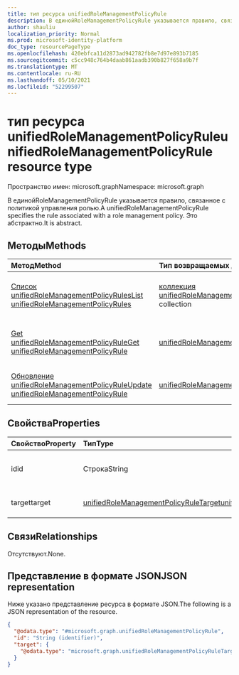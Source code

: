 ```yaml
---
title: тип ресурса unifiedRoleManagementPolicyRule
description: В единойRoleManagementPolicyRule указывается правило, связанное с политикой управления ролью. Это абстрактно.
author: shauliu
localization_priority: Normal
ms.prod: microsoft-identity-platform
doc_type: resourcePageType
ms.openlocfilehash: 420ebfca11d2873ad942782fb8e7d97e893b7185
ms.sourcegitcommit: c5cc948c764b4daab861aadb390b827f658a9b7f
ms.translationtype: MT
ms.contentlocale: ru-RU
ms.lasthandoff: 05/10/2021
ms.locfileid: "52299507"
---
```

# <a name="unifiedrolemanagementpolicyrule-resource-type"></a><span data-ttu-id="dd16a-104">тип ресурса unifiedRoleManagementPolicyRule</span><span class="sxs-lookup"><span data-stu-id="dd16a-104">unifiedRoleManagementPolicyRule resource type</span></span>

<span data-ttu-id="dd16a-105">Пространство имен: microsoft.graph</span><span class="sxs-lookup"><span data-stu-id="dd16a-105">Namespace: microsoft.graph</span></span>

<span data-ttu-id="dd16a-106">В единойRoleManagementPolicyRule указывается правило, связанное с политикой управления ролью.</span><span class="sxs-lookup"><span data-stu-id="dd16a-106">A unifiedRoleManagementPolicyRule specifies the rule associated with a role management policy.</span></span> <span data-ttu-id="dd16a-107">Это абстрактно.</span><span class="sxs-lookup"><span data-stu-id="dd16a-107">It is abstract.</span></span>

## <a name="methods"></a><span data-ttu-id="dd16a-108">Методы</span><span class="sxs-lookup"><span data-stu-id="dd16a-108">Methods</span></span>
|<span data-ttu-id="dd16a-109">Метод</span><span class="sxs-lookup"><span data-stu-id="dd16a-109">Method</span></span>|<span data-ttu-id="dd16a-110">Тип возвращаемых данных</span><span class="sxs-lookup"><span data-stu-id="dd16a-110">Return type</span></span>|<span data-ttu-id="dd16a-111">Описание</span><span class="sxs-lookup"><span data-stu-id="dd16a-111">Description</span></span>|
|:---|:---|:---|
|[<span data-ttu-id="dd16a-112">Список unifiedRoleManagementPolicyRules</span><span class="sxs-lookup"><span data-stu-id="dd16a-112">List unifiedRoleManagementPolicyRules</span></span>](../api/unifiedrolemanagementpolicyrule-list.md)|<span data-ttu-id="dd16a-113">[коллекция unifiedRoleManagementPolicyRule](../resources/unifiedrolemanagementpolicyrule.md)</span><span class="sxs-lookup"><span data-stu-id="dd16a-113">[unifiedRoleManagementPolicyRule](../resources/unifiedrolemanagementpolicyrule.md) collection</span></span>|<span data-ttu-id="dd16a-114">Получите список объектов [unifiedRoleManagementPolicyRule](../resources/unifiedrolemanagementpolicyrule.md) и их свойств.</span><span class="sxs-lookup"><span data-stu-id="dd16a-114">Get a list of the [unifiedRoleManagementPolicyRule](../resources/unifiedrolemanagementpolicyrule.md) objects and their properties.</span></span>|
|[<span data-ttu-id="dd16a-115">Get unifiedRoleManagementPolicyRule</span><span class="sxs-lookup"><span data-stu-id="dd16a-115">Get unifiedRoleManagementPolicyRule</span></span>](../api/unifiedrolemanagementpolicyrule-get.md)|[<span data-ttu-id="dd16a-116">unifiedRoleManagementPolicyRule</span><span class="sxs-lookup"><span data-stu-id="dd16a-116">unifiedRoleManagementPolicyRule</span></span>](../resources/unifiedrolemanagementpolicyrule.md)|<span data-ttu-id="dd16a-117">Ознакомьтесь с свойствами и отношениями объекта [unifiedRoleManagementPolicyRule.](../resources/unifiedrolemanagementpolicyrule.md)</span><span class="sxs-lookup"><span data-stu-id="dd16a-117">Read the properties and relationships of an [unifiedRoleManagementPolicyRule](../resources/unifiedrolemanagementpolicyrule.md) object.</span></span>|
|[<span data-ttu-id="dd16a-118">Обновление unifiedRoleManagementPolicyRule</span><span class="sxs-lookup"><span data-stu-id="dd16a-118">Update unifiedRoleManagementPolicyRule</span></span>](../api/unifiedrolemanagementpolicyrule-update.md)|[<span data-ttu-id="dd16a-119">unifiedRoleManagementPolicyRule</span><span class="sxs-lookup"><span data-stu-id="dd16a-119">unifiedRoleManagementPolicyRule</span></span>](../resources/unifiedrolemanagementpolicyrule.md)|<span data-ttu-id="dd16a-120">Обновление свойств единого [объектаRoleManagementPolicyRule.](../resources/unifiedrolemanagementpolicyrule.md)</span><span class="sxs-lookup"><span data-stu-id="dd16a-120">Update the properties of an [unifiedRoleManagementPolicyRule](../resources/unifiedrolemanagementpolicyrule.md) object.</span></span>|

## <a name="properties"></a><span data-ttu-id="dd16a-121">Свойства</span><span class="sxs-lookup"><span data-stu-id="dd16a-121">Properties</span></span>
|<span data-ttu-id="dd16a-122">Свойство</span><span class="sxs-lookup"><span data-stu-id="dd16a-122">Property</span></span>|<span data-ttu-id="dd16a-123">Тип</span><span class="sxs-lookup"><span data-stu-id="dd16a-123">Type</span></span>|<span data-ttu-id="dd16a-124">Описание</span><span class="sxs-lookup"><span data-stu-id="dd16a-124">Description</span></span>|
|:---|:---|:---|
|<span data-ttu-id="dd16a-125">id</span><span class="sxs-lookup"><span data-stu-id="dd16a-125">id</span></span>|<span data-ttu-id="dd16a-126">Строка</span><span class="sxs-lookup"><span data-stu-id="dd16a-126">String</span></span>|<span data-ttu-id="dd16a-127">Уникальный идентификатор для правила.</span><span class="sxs-lookup"><span data-stu-id="dd16a-127">Unique identifier for the rule.</span></span>|
|<span data-ttu-id="dd16a-128">target</span><span class="sxs-lookup"><span data-stu-id="dd16a-128">target</span></span>|[<span data-ttu-id="dd16a-129">unifiedRoleManagementPolicyRuleTarget</span><span class="sxs-lookup"><span data-stu-id="dd16a-129">unifiedRoleManagementPolicyRuleTarget</span></span>](../resources/unifiedrolemanagementpolicyruletarget.md)|<span data-ttu-id="dd16a-130">Цель правила политики.</span><span class="sxs-lookup"><span data-stu-id="dd16a-130">The target for the policy rule.</span></span>|

## <a name="relationships"></a><span data-ttu-id="dd16a-131">Связи</span><span class="sxs-lookup"><span data-stu-id="dd16a-131">Relationships</span></span>
<span data-ttu-id="dd16a-132">Отсутствуют.</span><span class="sxs-lookup"><span data-stu-id="dd16a-132">None.</span></span>

## <a name="json-representation"></a><span data-ttu-id="dd16a-133">Представление в формате JSON</span><span class="sxs-lookup"><span data-stu-id="dd16a-133">JSON representation</span></span>
<span data-ttu-id="dd16a-134">Ниже указано представление ресурса в формате JSON.</span><span class="sxs-lookup"><span data-stu-id="dd16a-134">The following is a JSON representation of the resource.</span></span>
<!-- {
  "blockType": "resource",
  "keyProperty": "id",
  "@odata.type": "microsoft.graph.unifiedRoleManagementPolicyRule",
  "openType": false
}
-->
``` json
{
  "@odata.type": "#microsoft.graph.unifiedRoleManagementPolicyRule",
  "id": "String (identifier)",
  "target": {
    "@odata.type": "microsoft.graph.unifiedRoleManagementPolicyRuleTarget"
  }
}
```

